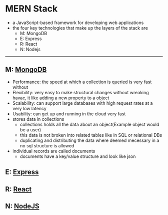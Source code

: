 # MERN Stack
- a JavaScript-based framework for developing web applications
- the four key technologies that make up the layers of the stack are
  - M: MongoDB
  - E: Express
  - R: React
  - N: Nodejs

______________________________
## M: [MongoDB](https://github.com/MERN-STACK2023/MongoDB)
- Performance: the speed at which a collection is queried is very fast without 
- Flexibility: very easy to make structural changes without wreaking havac, it like adding a new property to a object
- Scalability: can support large databases with high request rates at a very low latency
- Usability: can get up and running in the cloud very fast
 - stores data in collections
    - collections holds all the data about an object(Example object would be a user)
    - this data is not broken into related tables like in SQL or relational DBs
    - duplicating and distributing the data where deemed mecessary in a no sql structure is allowed
 - individual records are called documents
    - documents have a key/value structure and look like json

## E: [Express](https://github.com/MERN-STACK2023/Express)

## R: [React](https://github.com/MERN-STACK2023/React)

## N: [NodeJS](https://github.com/MERN-STACK2023/Nodejs)
